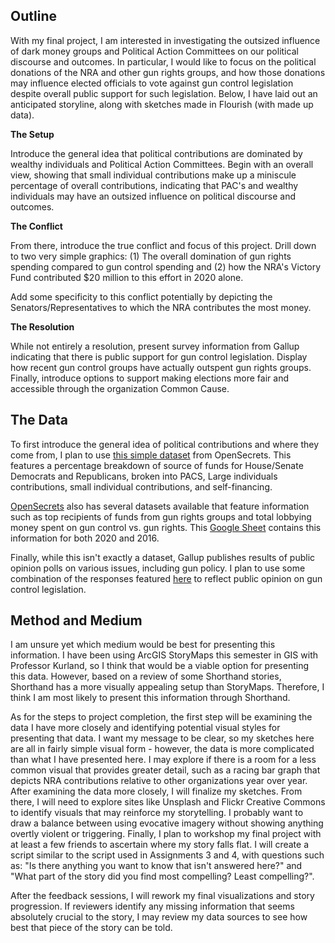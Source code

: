 ## Outline

With my final project, I am interested in investigating the outsized influence of dark money groups and Political Action Committees on our political discourse and outcomes. In particular, I would like to focus on the political donations of the NRA and other gun rights groups, and how those donations may influence elected officials to vote against gun control legislation despite overall public support for such legislation. Below, I have laid out an anticipated storyline, along with sketches made in Flourish (with made up data). 

**The Setup** 

Introduce the general idea that political contributions are dominated by wealthy individuals and Political Action Committees. Begin with an overall view, showing that small individual contributions make up a miniscule percentage of overall contributions, indicating that PAC's and wealthy individuals may have an outsized influence on political discourse and outcomes. 

<div class="flourish-embed flourish-chart" data-src="visualisation/7836629"><script src="https://public.flourish.studio/resources/embed.js"></script></div>

**The Conflict**

From there, introduce the true conflict and focus of this project. Drill down to two very simple graphics: (1) The overall domination of gun rights spending compared to gun control spending and (2) how the NRA's Victory Fund contributed $20 million to this effort in 2020 alone. 

<div class="flourish-embed flourish-scatter" data-src="visualisation/7836718"><script src="https://public.flourish.studio/resources/embed.js"></script></div>

<div class="flourish-embed" data-src="visualisation/7836866"><script src="https://public.flourish.studio/resources/embed.js"></script></div>

Add some specificity to this conflict potentially by depicting the Senators/Representatives to which the NRA contributes the most money. 

**The Resolution**

While not entirely a resolution, present survey information from Gallup indicating that there is public support for gun control legislation. Display how recent gun control groups have actually outspent gun rights groups. Finally, introduce options to support making elections more fair and accessible through the organization Common Cause. 

<div class="flourish-embed flourish-chart" data-src="visualisation/7836890"><script src="https://public.flourish.studio/resources/embed.js"></script></div>

## The Data 

To first introduce the general idea of political contributions and where they come from, I plan to use [this simple dataset](https://www.opensecrets.org/elections-overview/where-the-money-came-from) from OpenSecrets. This features a percentage breakdown of source of funds for House/Senate Democrats and Republicans, broken into PACS, Large individuals contributions, small individual contributions, and self-financing. 

[OpenSecrets](https://www.opensecrets.org/news/issues/guns/) also has several datasets available that feature information such as top recipients of funds from gun rights groups and total lobbying money spent on gun control vs. gun rights. This [Google Sheet](https://docs.google.com/spreadsheets/d/1-7PdCI2NawSgP1QE-cGYVYedetYqepR-4jBweaJyqFo/edit#gid=0) contains this information for both 2020 and 2016. 

Finally, while this isn't exactly a dataset, Gallup publishes results of public opinion polls on various issues, including gun policy. I plan to use some combination of the responses featured [here](https://news.gallup.com/poll/1645/guns.aspx) to reflect public opinion on gun control legislation.

## Method and Medium

I am unsure yet which medium would be best for presenting this information. I have been using ArcGIS StoryMaps this semester in GIS with Professor Kurland, so I think that would be a viable option for presenting this data. However, based on a review of some Shorthand stories, Shorthand has a more visually appealing setup than StoryMaps. Therefore, I think I am most likely to present this information through Shorthand.

As for the steps to project completion, the first step will be examining the data I have more closely and identifying potential visual styles for presenting that data. I want my message to be clear, so my sketches here are all in fairly simple visual form - however, the data is more complicated than what I have presented here. I may explore if there is a room for a less common visual that provides greater detail, such as a racing bar graph that depicts NRA contributions relative to other organizations year over year. After examining the data more closely, I will finalize my sketches. From there, I will need to explore sites like Unsplash and Flickr Creative Commons to identify visuals that may reinforce my storytelling. I probably want to draw a balance between using evocative imagery without showing anything overtly violent or triggering. Finally, I plan to workshop my final project with at least a few friends to ascertain where my story falls flat. I will create a script similar to the script used in Assignments 3 and 4, with questions such as: "Is there anything you want to know that isn't answered here?" and "What part of the story did you find most compelling? Least compelling?". 

After the feedback sessions, I will rework my final visualizations and story progression. If reviewers identify any missing information that seems absolutely crucial to the story, I may review my data sources to see how best that piece of the story can be told. 
